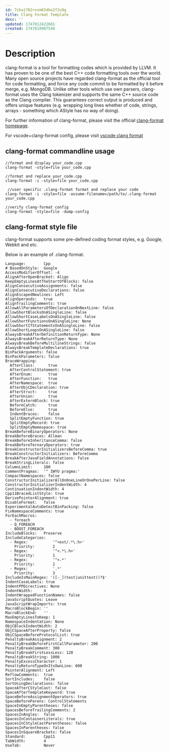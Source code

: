 ```yaml
---
id: 7zha1702rosm03dko2f2u9g
title: Clang Format Template
desc: ''
updated: 1747812422681
created: 1747810907549
---
```


# Description
clang-format is a tool for formatting codes which is provided by LLVM. It has proven to be one of the best C++ code formatting tools over the world. Many open source projects have regarded clang-format as the official tool for code formatting, and force any code commit to be formatted by it before merge, e.g. MongoDB. Unlike other tools which use own parsers, clang-format uses the Clang tokenizer and supports the same C++ source code as the Clang compiler. This guarantees correct output is produced and offers unique features (e.g. wrapping long lines whether of code, strings, arrays - something which AStyle has no way of doing).

For further information of clang-format, please visit the official [clang-format homepage](https://clang.llvm.org/docs/ClangFormat.html).

For vscode+clang-format config, please visit
[vscode clang format](https://code.visualstudio.com/docs/cpp/cpp-ide#_clangformat)


## clang-format commandline usage
``` text
//format and display your_code.cpp
clang-format -style=file your_code.cpp

//format and replace your_code.cpp
clang-format -i -style=file your_code.cpp 

 //user specific .clang-format format and replace your code
clang-format -i -style=file -assume-filename=/path/to/.clang-format your_code.cpp

//verify clang-format config
clang-format -style=file -dump-config
```
## clang-format style file
clang-format supports some pre-defined coding format styles, e.g. Google, Webkit and etc.

Below is an example of .clang-format.
``` text
Language:        Cpp
# BasedOnStyle:  Google
AccessModifierOffset: -4
AlignAfterOpenBracket: Align
KeepEmptyLinesAtTheStartOfBlocks: false
AlignConsecutiveAssignments: false
AlignConsecutiveDeclarations: false
AlignEscapedNewlines: Left
AlignOperands:   true
AlignTrailingComments: true
AllowAllParametersOfDeclarationOnNextLine: false
AllowShortBlocksOnASingleLine: false
AllowShortCaseLabelsOnASingleLine: false
AllowShortFunctionsOnASingleLine: None
AllowShortIfStatementsOnASingleLine: false
AllowShortLoopsOnASingleLine: false
AlwaysBreakAfterDefinitionReturnType: None
AlwaysBreakAfterReturnType: None
AlwaysBreakBeforeMultilineStrings: false
AlwaysBreakTemplateDeclarations: true
BinPackArguments: false
BinPackParameters: false
BraceWrapping:  
  AfterClass:      true
  AfterControlStatement: true
  AfterEnum:       true
  AfterFunction:   true
  AfterNamespace:  true
  AfterObjCDeclaration: true
  AfterStruct:     true
  AfterUnion:      true
  AfterExternBlock: true
  BeforeCatch:     true
  BeforeElse:      true
  IndentBraces:    false
  SplitEmptyFunction: true
  SplitEmptyRecord: true
  SplitEmptyNamespace: true
BreakBeforeBinaryOperators: None
BreakBeforeBraces: Allman
BreakBeforeInheritanceComma: false
BreakBeforeTernaryOperators: true
BreakConstructorInitializersBeforeComma: true
BreakConstructorInitializers: BeforeComma
BreakAfterJavaFieldAnnotations: false
BreakStringLiterals: false
ColumnLimit:     100
CommentPragmas:  '^ IWYU pragma:'
CompactNamespaces: false
ConstructorInitializerAllOnOneLineOrOnePerLine: false
ConstructorInitializerIndentWidth: 4
ContinuationIndentWidth: 4
Cpp11BracedListStyle: true
DerivePointerAlignment: true
DisableFormat:   false
ExperimentalAutoDetectBinPacking: false
FixNamespaceComments: true
ForEachMacros:  
  - foreach
  - Q_FOREACH
  - BOOST_FOREACH
IncludeBlocks:   Preserve
IncludeCategories:
  - Regex:           '^<ext/.*\.h>'
    Priority:        2
  - Regex:           '^<.*\.h>'
    Priority:        1
  - Regex:           '^<.*'
    Priority:        2
  - Regex:           '.*'
    Priority:        3
IncludeIsMainRegex: '([-_](test|unittest))?$'
IndentCaseLabels: true
IndentPPDirectives: None
IndentWidth:     4
IndentWrappedFunctionNames: false
JavaScriptQuotes: Leave
JavaScriptWrapImports: true
MacroBlockBegin: ''
MacroBlockEnd:   ''
MaxEmptyLinesToKeep: 1
NamespaceIndentation: None
ObjCBlockIndentWidth: 2
ObjCSpaceAfterProperty: false
ObjCSpaceBeforeProtocolList: true
PenaltyBreakAssignment: 2
PenaltyBreakBeforeFirstCallParameter: 200
PenaltyBreakComment: 300
PenaltyBreakFirstLessLess: 120
PenaltyBreakString: 1000
PenaltyExcessCharacter: 1
PenaltyReturnTypeOnItsOwnLine: 600
PointerAlignment: Left
ReflowComments:  true
SortIncludes:    false
SortUsingDeclarations: false
SpaceAfterCStyleCast: false
SpaceAfterTemplateKeyword: true
SpaceBeforeAssignmentOperators: true
SpaceBeforeParens: ControlStatements
SpaceInEmptyParentheses: false
SpacesBeforeTrailingComments: 2
SpacesInAngles:  false
SpacesInContainerLiterals: true
SpacesInCStyleCastParentheses: false
SpacesInParentheses: false
SpacesInSquareBrackets: false
Standard:        Cpp11
TabWidth:        4
UseTab:          Never
```